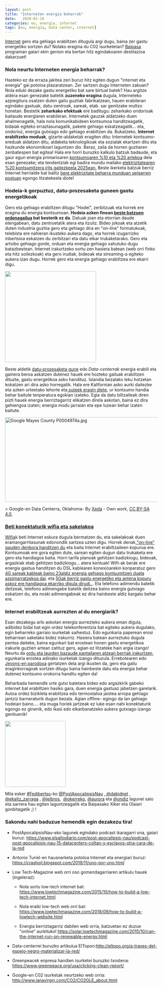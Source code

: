 ```yaml
---
layout: post
title: "Interneten energia beharrak"
date:   2020-01-16
categories: eu, energia, internet
tags: [eu, energia, data center, internet]
---
```


<p class="md-end-block md-p"><span class="md-link"><a href="https://eu.wikipedia.org/wiki/Internet"><span class="md-plain">Internet</span></a></span><span class="md-plain"> gero eta gehiago erabiltzen ditugula argi dugu, baina zer gastu energetiko sortzen du? Nolako eragina du C02 isurketetan? </span><span class=" md-link"><a href="https://www.eitb.eus/eu/irratia/euskadi-irratia/programak/baipasa/"><span class="md-plain">Baipasa</span></a></span><span class="md-plain"> programan gaiari ekin genion eta bertan hitz egindakoaren destilazioa dakarzuet!</span></p>

<h3 class="md-end-block md-heading"><span class="md-plain">Nola neurtu Interneten energia beharrak?</span></h3>
<p class="md-end-block md-p"><span class="md-plain">Hasteko ez da erraza jakitea zeri buruz hitz egiten dugun "internet eta energia" gai potoloa plazaratzean. Zer sartzen dugu Interneten zakuan? Nola eduki dezake gastu energetiko bat sare birtual batek? Hau argitze aldera esan genezake batetik </span><span class=""><strong><span class="md-plain">zuzeneko eragina</span></strong></span><span class="md-plain"> dugula, Interneteko azpiegitura osatzen duten gailu guztiak fabrikatzean, hauen erabileran egindako gastuak, datu-zentroak, sareak, etab. sar genitzake multzo honetan.</span> <span class="md-plain">Bestetik </span><span class=""><strong><span class="md-plain">zeharkako efektuak</span></strong></span><span class="md-plain"> ere baditugu: zeharkako ondorioak baitaude energiaren erabileran. Internetek gauzak aldatzeko duen ahalmenagatik, hala nola komunikabideen kontsumoa handitzeagatik, bidaiak egiteko erraztasunagatik, pakete gehiago eskatzeagatik... eta, ondorioz, energia gutxiago edo gehiago erabiltzen da.</span> <span class="md-plain">Bukatzeko, </span><span class=""><strong><span class="md-plain">Internet erabiltzeko moduak</span></strong></span><span class="md-plain">, gizarte-aldaketak eragiten ditu: Internetek kontsumo-ereduak aldatzen ditu, aldaketa teknologikoak eta sozialak ekartzen ditu eta hazkunde ekonomikoari laguntzen dio.</span> <span class="md-plain">Beraz, zaila da horren guztiaren zenbatespen bat egitea! Hala ere horri buruzko kalkulo batzuk badaude, eta gaur egun energia primarioaren </span><span class=" md-link"><a href="https://www.insidescandinavianbusiness.com/article.php?id=356"><span class="md-plain">kontsumoaren %10 eta %20 artekoa</span></a></span><span class="md-plain"> dela esan genezake; eta tendentziak egi badira mundu mailako </span><span class=" md-link"><a href="https://www.theguardian.com/environment/2017/dec/11/tsunami-of-data-could-consume-fifth-global-electricity-by-2025"><span class="md-plain">elektrizitatearen %20 kontsumitzera irits gaitezkeela 2025ean.</span></a></span> <span class="md-plain">Beste ikerketa batzuk berriz Internet herrialde bat balitz </span><span class=" md-link"><a href="https://www.greenpeace.org/usa/clicking-clean-report/"><span class="md-plain">bere elektrizitate beharra munduan seigarren postuan</span></a></span><span class="md-plain"> egongo litzatekeela diote!</span></p>
<h3 class="md-end-block md-heading"><span class="md-plain">Hodeia-k gorpuztuz, datu-prozesaketa guneen gastu energetikoak</span></h3>
<p class="md-end-block md-p"><span class="md-plain">Gero eta gehiago erabiltzen ditugu "Hodei", zerbitzuak eta horrek ere eragina du energia kontsumoan. </span><span class=""><strong><span class="md-plain">Hodeia azken finean </span><span class=" md-link"><a href="https://eu.wikipedia.org/wiki/Fitxategiak_ostatzeko_zerbitzu"><span class="md-plain">beste batzuen ordenagailua</span></a></span><span class="md-plain"> bat besterik ez da</span></strong></span><span class="md-plain">. Datuak joan eta etorrian daude etengabean, datu zentroetatik atera eta itzuliz. Bideo jokoak eta atzetik duten industria guztiia gero eta gehiago dira en "on-line" formatukoak, telebista ere nahieran ikusteko aukera dago, eta horrek izugarrizko inbertsioa eskatzen du zerbitzari eta datu elkar trukaketarako.</span> <span class="md-plain">Gero eta artxibo gehiago gorde, orduan eta energia gehiago xahutuko dugu batazbestean. Internet irakurtzeko sortu zen hasiera batean (web orri finko eta hitz soilezkoak) eta gero irudiak, bideoak eta streaming-a egiteko aukera izan dugu. Horrek gero eta energia gehiago erabiltzea ere ekarri digu.</span></p>
<p><a href="https://izaroblog.files.wordpress.com/2020/01/cloud.png"><img class="size-medium wp-image-2902" src="https://izaroblog.files.wordpress.com/2020/01/cloud.png?w=300" alt="" width="300" height="300"></a></p>
<p>Beste aldetik <span class=" md-link"><a href="https://eu.wikipedia.org/wiki/Datu-prozesaketa_gune"><span class="md-plain">datu-prozesaketa gune</span></a></span><span class="md-plain"> edo </span><span class=""><em><span class="md-plain">Data-centerrak</span></em></span><span class="md-plain"> energia erabili eta gainera beroa askatzen dutenez hauek ere hozteko gailuak erabiltzen dituzte, gastu energetikoa asko handituz. Islandia bezalako leku hotzetan kokatzen ari dira asko horregatik. Hala ere Kalifornian asko aurki daitezke eta azken urteetako lehorte eta</span><span class=" md-link"><a href="https://www.fire.ca.gov/stats-events/"><span class="md-plain"> suteek eragin diete</span></a></span><span class="md-plain">, ur kontsumo handia behar baitute tenperatura egokian izateko. Egia da datu biltzaileak diren pizti hauek energia berriztagarriz elikatzen direla askotan, baina ez dira gehiengoa izaten; energia modu jarraian eta epe luzean behar izaten baitute.<br>
</span></p>
<p><a href="https://commons.wikimedia.org/wiki/File:Google_Mayes_County_P0004974a.jpg#/media/File:Google_Mayes_County_P0004974a.jpg"><img class="" src="https://upload.wikimedia.org/wikipedia/commons/thumb/f/fb/Google_Mayes_County_P0004974a.jpg/1200px-Google_Mayes_County_P0004974a.jpg" alt="Google Mayes County P0004974a.jpg" width="552" height="279"></a> </p>
> Google-en Data Centerra, Oklahoma- By <a title="User:Xpda" href="Xpda">Xpda</a> - <span class="int-own-work" lang="en">Own work</span>, <a title="Creative Commons Attribution-Share Alike 4.0" href="https://creativecommons.org/licenses/by-sa/4.0">CC BY-SA 4.0</a>, <a href="https://commons.wikimedia.org/w/index.php?curid=81148939">
<h3 class="md-end-block md-heading"><span class="md-plain">Beti konektaturik wifia eta sakelakoa</span></h3>
<p class="md-end-block md-p"><span class=" md-link"><a href="https://eu.wikipedia.org/wiki/Wi-Fi"><span class="md-plain">Wifia</span></a></span><span class="md-plain">k beti Internet eskura dugula bermatzen du, eta sakelakoak duen eramangarritasunak edonondik sartzea uzten digu. Horrek denak</span><span class=" md-link"><a href="http://epubs.surrey.ac.uk/769626/"><span class="md-plain"> "on-line" gauden denbora handitzen du</span></a></span><span class="md-plain"> eta baita Internet erabiltzaileen kopurua ere. Kontsumoak ere gora egiten dute, sarean egiten dugun datu trukaketa ere gero eta handiagoa baita. Horri tarifa planoak gehitzen badizkiogu, bideoak, argazkiak etab gehitzen badizkiogu... atera kontuak! Wifi-ak berak ere energia gastua handitzen du DSL kablearen konexioarekin konparatuz gero </span><span class=" md-link"><a href="http://publicationslist.org/data/lorenz.hilty/ref-229/2014_Coroama_Schien_Preist_Hilty_Energy_Intensity_Internet_Home_Access.pdf"><span class="md-plain">4G sareak kableak baino 23aldiz energia gehiago kontsumitzen duela azpimarratzekoa dai</span></a></span><span class="md-plain">. eta </span><span class=" md-link"><a href="https://crashoil.blogspot.com/2019/11/uno-por-uno.html"><span class="md-plain">5Gak berriz gastu energetiko eta antena kopuru askoz ere handiagoa ekarriko digula dirudi..</span></a></span><span class="md-plain">. Eta telefono adimendu batetik deitzeak, telefono adimengabe batetik deitzea baino energia gutxiago eskatzen du, eta noski adimengabeak ez dira hainbeste aldiz kargatu behar ere. </span></p>
<h3 class="md-end-block md-heading"><span class="md-plain">Internet erabiltzeak aurrezten al du energiarik?</span></h3>
<p class="md-end-block md-p"><span class="md-plain">Esan dezakegu arlo askotan energia aurrezteko aukera eman digula, adibidez bidai bat egin ordez telekonferentzia bat egiteko aukera dugulako, egin beharreko garraio isurketak saihestuz. Edo egunkaria paperean erosi beharrean sakelako bidez irakurriz. Hasiera batean aurreztuko dugula pentsa daiteke, baina egunkari bat erostean honen gastu energetikoa irakurle guztien artean zatituz gero, agian ez litzateke hain argia izango! Neurtu da </span><span class="md-link"><a href="http://www.csc.kth.se/sustain/publications/reportfiles/sus_2007_1_moberg_et_al_report_updated.pdf"><span class="md-plain">ordu eta laurden bazaude pantailaren atzean berriak irakurtzen</span></a></span><span class="md-plain">, egunkaria erostea adinako isurketak izango dituzula.</span> <span class="md-plain">Errebotearen edo </span><span class=" md-link"><a href="https://en.wikipedia.org/wiki/Jevons_paradox"><span class="md-plain">Jevons-en parodoxa</span></a></span><span class="md-plain"> gertatzen dela argi ikusten da, gero eta gailu eraginkorragoak sortzen ditugu baina hainbeste datu eta energia behar dutenez kontsumo orokorra handitu egiten da!</span></p>
<p class="md-end-block md-p"><span class="md-plain">Beharbada hemendik urte gutxi batetara bideo edo argazkirik gabeko internet bat erabiltzen hasiko gara, duen energia gastuaz jabetzen garelarik. Autoa ordez bizikleta erabiltzea edo termostatoa jaistea arropa gehiago jantziz barneraturik dugun bezala. Agian offline- egingo da lan gehiago hodeian baino.... eta muga horiek jartzeak ez luke esan nahi konektaturik egongo ez ginenik, edo ikasi edo elkarbanatzeko aukera gutxiago izango genituenik!</span></p>
<p><a href="https://izaroblog.files.wordpress.com/2020/01/2000px-wifi.svg_-e1579210967520.png"><img class="aligncenter wp-image-2906" src="https://izaroblog.files.wordpress.com/2020/01/2000px-wifi.svg_-e1579210967520.png?w=277" alt="" width="200" height="217"></a></p>
<p>Mila esker <a href="https://eu.wikipedia.org/wiki/Fedibertso">#Fedibertso</a>-ko <a href="https://todon.nl/@PostApocalipsisNau/103154821987992278">@PostApocalipsisNau</a> <a href="https://mastodon.eus/@dabidnet">, @dabidnet</a> , <a href="https://mastodon.social/@ekaitz_zarraga">@ekaitz_zarraga</a> , <a href="https://mastodon.social/@jeibros">@jeibros</a>,&nbsp; <a href="https://mastodon.eus/@okerreko">@okerreko</a>, <a href="https://mastodon.social/@CorioPsicologia">@aurora</a> eta <a href="https://metalhead.club/@ondiz">@ondiz</a> lagunei saio eta sarrera hau egiten laguntzeagatik eta Baipasako Xiker eta Olaiari gonbitagatik ;) !</p>
<h3 class="md-end-block md-heading"><span class="md-plain md-expand">Sakondu nahi baduzue hemendik egin dezakezu tira!</span></h3>
<ul class="ul-list">
<li class="md-list-item">
<p class="md-end-block md-p"><span class="md-plain">PostApocalipsisNau-eko lagunek egindako podcast ikaragarri ona, gaiari buruz: </span><span class="md-link"><a href="https://www.elsaltodiario.com/post-apocalipsis-nau/podcast-post-apocalipsis-nau-15-datacenters-coltan-y-esclavos-otra-cara-de-la-red">https://www.elsaltodiario.com/post-apocalipsis-nau/podcast-post-apocalipsis-nau-15-datacenters-coltan-y-esclavos-otra-cara-de-la-red</a></span></p>
</li>
<li class="md-list-item">
<p class="md-end-block md-p"><span class="md-plain">Antonio Turiel-en hausnarketa potoloa Internet eta energiari buruz: </span><span class="md-link"><a href="https://crashoil.blogspot.com/2019/11/uno-por-uno.html">https://crashoil.blogspot.com/2019/11/uno-por-uno.html</a></span></p>
</li>
<li class="md-list-item">
<p class="md-end-block md-p"><span class="md-plain">Low Tech-Magazine web orri oso gomendagarriaren artikulu hauek (ingeleraz):</span></p>
<ul class="ul-list">
<li class="md-list-item">
<p class="md-end-block md-p"><span class="md-plain">Nola sortu low-tech internet bat: </span><span class="md-link"><a href="https://www.lowtechmagazine.com/2015/10/how-to-build-a-low-tech-internet.html">https://www.lowtechmagazine.com/2015/10/how-to-build-a-low-tech-internet.html</a></span></p>
</li>
<li class="md-list-item">
<p class="md-end-block md-p"><span class="md-plain">Nola eraiki low-tech web orri bat: </span><span class="md-link"><a href="https://www.lowtechmagazine.com/2018/09/how-to-build-a-lowtech-website.html">https://www.lowtechmagazine.com/2018/09/how-to-build-a-lowtech-website.html</a></span></p>
</li>
<li class="md-list-item">
<p class="md-end-block md-p"><span class="md-plain">Energia berriztagarriz dabilen web orria, batzuetan ez duzue "online" aurkituko! </span><span class="md-link"><a href="https://solar.lowtechmagazine.com/2015/10/can-the-internet-run-on-renewable-energy.html">https://solar.lowtechmagazine.com/2015/10/can-the-internet-run-on-renewable-energy.html</a></span></p>
</li>
</ul>
</li>
<li class="md-list-item">
<p class="md-end-block md-p"><span class="md-plain">Data-centerrei buruzko artikulua ElTopon:</span><span class="md-link"><a href="http://eltopo.org/a-traves-del-espejo-negro-materializar-la-red/">http://eltopo.org/a-traves-del-espejo-negro-materializar-la-red/</a></span></p>
</li>
<li class="md-list-item">
<p class="md-end-block md-p"><span class="md-plain">Greenpeacek enpresa handien isurketei buruzko txostena: </span><span class="md-link"><a href="https://www.greenpeace.org/usa/clicking-clean-report/">https://www.greenpeace.org/usa/clicking-clean-report/</a></span></p>
</li>
<li class="md-list-item md-focus-container">
<p class="md-end-block md-p md-focus"><span class="md-plain">Google-en C02 isurketak neurtzeko web orria: </span><span class="md-link"><a href="http://www.janavirgin.com/CO2/CO2GLE_about.html">http://www.janavirgin.com/CO2/CO2GLE_about.html</a></span></p>
</li>
</ul>
